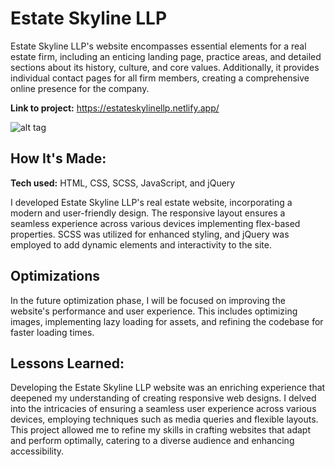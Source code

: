 # Estate Skyline LLP
Estate Skyline LLP's website encompasses essential elements for a real estate firm, including an enticing landing page, practice areas, and detailed sections about its history, culture, and core values. Additionally, it provides individual contact pages for all firm members, creating a comprehensive online presence for the company.

**Link to project:** https://estateskylinellp.netlify.app/

![alt tag](https://u.cubeupload.com/rzagramonte/estateskylinellpGitH.png)

## How It's Made:

**Tech used:** HTML, CSS, SCSS, JavaScript, and jQuery

I developed Estate Skyline LLP's real estate website, incorporating a modern and user-friendly design. The responsive layout ensures a seamless experience across various devices implementing flex-based properties. SCSS was utilized for enhanced styling, and jQuery was employed to add dynamic elements and interactivity to the site.

## Optimizations

In the future optimization phase, I will be focused on improving the website's performance and user experience. This includes optimizing images, implementing lazy loading for assets, and refining the codebase for faster loading times.

## Lessons Learned:

Developing the Estate Skyline LLP website was an enriching experience that deepened my understanding of creating responsive web designs. I delved into the intricacies of ensuring a seamless user experience across various devices, employing techniques such as media queries and flexible layouts. This project allowed me to refine my skills in crafting websites that adapt and perform optimally, catering to a diverse audience and enhancing accessibility.
